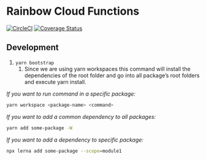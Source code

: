 # Rainbow Cloud Functions

[![CircleCI](https://circleci.com/gh/nexxtway/rainbow-cloud-functions/tree/master.svg?style=svg&circle-token=c6bd9999468138a7e0c44b0c0da619f69aac99b7)](https://circleci.com/gh/nexxtway/rainbow-cloud-functions/tree/master)
[![Coverage Status](https://coveralls.io/repos/github/nexxtway/rainbow-cloud-functions/badge.svg?branch=master)](https://coveralls.io/github/nexxtway/rainbow-cloud-functions?branch=master)

## Development

1. `yarn bootstrap`
    1. Since we are using yarn workspaces this command will install the dependencies of the root folder and go into all package’s root folders and execute yarn install.

_If you want to run command in a specific package:_

```sh
yarn workspace <package-name> <command>
```

_If you want to add a common dependency to all packages:_

```sh
yarn add some-package -W
```

_If you want to add a dependency to specific package:_

```sh
npx lerna add some-package --scope=module1
```
